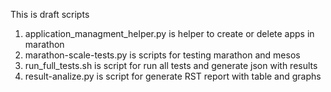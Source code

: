 This is draft scripts

1. application_managment_helper.py is helper to create or delete apps in marathon
2. marathon-scale-tests.py is scripts for testing marathon and mesos
3. run_full_tests.sh is script for run all tests and generate json with results
4. result-analize.py is script for generate RST report with table and graphs


